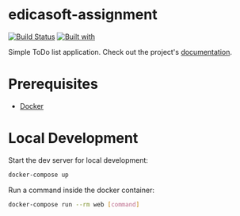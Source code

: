 # edicasoft-assignment

[![Build Status](https://travis-ci.org/lexvel/edicasoft-assignment.svg?branch=master)](https://travis-ci.org/lexvel/edicasoft-assignment)
[![Built with](https://img.shields.io/badge/Built_with-Cookiecutter_Django_Rest-F7B633.svg)](https://github.com/agconti/cookiecutter-django-rest)

Simple ToDo list application. Check out the project's [documentation](http://lexvel.github.io/edicasoft-assignment/).

# Prerequisites

- [Docker](https://docs.docker.com/docker-for-mac/install/)  

# Local Development

Start the dev server for local development:
```bash
docker-compose up
```

Run a command inside the docker container:

```bash
docker-compose run --rm web [command]
```
